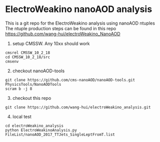 # ElectroWeakino nanoAOD analysis
This is a git repo for the ElectroWeakino analysis using nanoAOD ntuples  
The ntuple production steps can be found in this repo  
https://github.com/wang-hui/electroWeakino_NanoAOD

1. setup CMSSW. Any 10xx should work
```
cmsrel CMSSW_10_2_18
cd CMSSW_10_2_18/src
cmsenv
```

2. checkout nanoAOD-tools
```
git clone https://github.com/cms-nanoAOD/nanoAOD-tools.git PhysicsTools/NanoAODTools
scram b -j 8
```

3. checkout this repo
```
git clone https://github.com/wang-hui/electroWeakino_analysis.git
```

4. local test
```
cd electroWeakino_analysis
python ElectroWeakinoAnalysis.py FileList/nanoAOD_2017_TTJets_SingleLeptFromT.list
```
